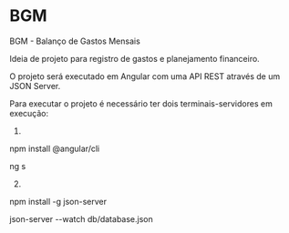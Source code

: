 # BGM
BGM - Balanço de Gastos Mensais

Ideia de projeto para registro de gastos e planejamento financeiro.

O projeto será executado em Angular com uma API REST através de um JSON Server.


Para executar o projeto é necessário ter dois terminais-servidores em execução:


1.
npm install @angular/cli

ng s


2.
npm install -g json-server

json-server --watch db/database.json
